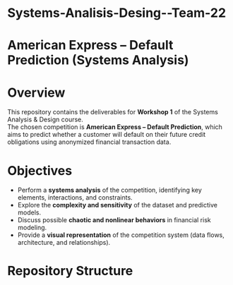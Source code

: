# Systems-Analisis-Desing--Team-22
# American Express – Default Prediction (Systems Analysis)

# Overview
This repository contains the deliverables for **Workshop 1** of the Systems Analysis & Design course.  
The chosen competition is **American Express – Default Prediction**, which aims to predict whether a customer will default on their future credit obligations using anonymized financial transaction data.

# Objectives
- Perform a **systems analysis** of the competition, identifying key elements, interactions, and constraints.  
- Explore the **complexity and sensitivity** of the dataset and predictive models.  
- Discuss possible **chaotic and nonlinear behaviors** in financial risk modeling.  
- Provide a **visual representation** of the competition system (data flows, architecture, and relationships).  

# Repository Structure
